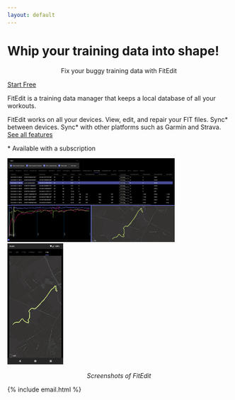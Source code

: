 ```yaml
---
layout: default
---
```


<main>
<h1>Whip your training data into shape!</h1>

<p style="text-align: center;">
Fix your buggy training data with <span class="brand">Fit<span class="brand-suffix">Edit</span></span>
</p>

<a class="cta-button" href="get.html">Start Free</a>

<section class="section">
<p>FitEdit is a training data manager that keeps a local database of all your workouts.</p>
      
<p>
FitEdit works on all your devices. View, edit, and repair your FIT files. Sync* between devices. Sync* with other platforms such as Garmin and Strava. <a href="features.html">See all features</a>
    <p>* Available with a subscription</p>
</p>
</section>



<img src="assets/images/desktop-screenshot.png" style="border: none; width: 75%;" class="center" alt="Screenshot of FitEdit"/>
<img src="assets/images/android-screenshot.png" style="border: none; width: 25%;" class="center" alt="Screenshot of FitEdit"/>
<p style="font-style: italic; text-align: center">Screenshots of FitEdit</p>

{% include email.html %}

</main>
